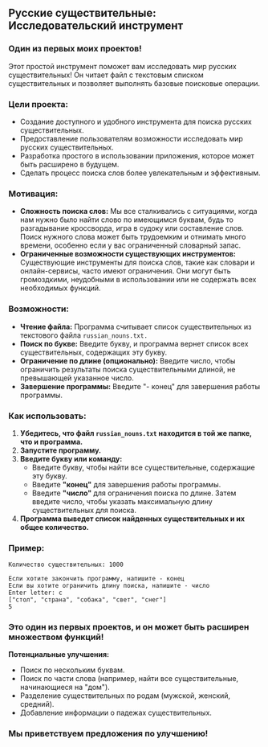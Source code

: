 ## Русские существительные: Исследовательский инструмент

### Один из первых моих проектов!

Этот простой инструмент поможет вам исследовать мир русских существительных! Он читает файл с текстовым списком существительных и позволяет выполнять базовые поисковые операции.

### Цели проекта:

- Создание доступного и удобного инструмента для поиска русских существительных.
- Предоставление пользователям возможности исследовать мир русских существительных.
- Разработка простого в использовании приложения, которое может быть расширено в будущем.
- Сделать процесс поиска слов более увлекательным и эффективным.

### Мотивация:

- **Сложность поиска слов:** Мы все сталкивались с ситуациями, когда нам нужно было найти слово по имеющимся буквам, будь то разгадывание кроссворда, игра в судоку или составление слов. Поиск нужного слова может быть трудоемким и отнимать много времени, особенно если у вас ограниченный словарный запас.
- **Ограниченные возможности существующих инструментов:** Существующие инструменты для поиска слов, такие как словари и онлайн-сервисы, часто имеют ограничения. Они могут быть громоздкими, неудобными в использовании или не содержать всех необходимых функций.

### Возможности:

- **Чтение файла:** Программа считывает список существительных из текстового файла ```russian_nouns.txt.```
- **Поиск по букве:** Введите букву, и программа вернет список всех существительных, содержащих эту букву.
- **Ограничение по длине (опционально):** Введите число, чтобы ограничить результаты поиска существительными длиной, не превышающей указанное число.
- **Завершение программы:** Введите "- конец" для завершения работы программы.

### Как использовать:

1. **Убедитесь, что файл ```russian_nouns.txt``` находится в той же папке, что и программа.**
2. **Запустите программу.**
3. **Введите букву или команду:**
    - Введите букву, чтобы найти все существительные, содержащие эту букву.
    - Введите **"конец"** для завершения работы программы.
    - Введите **"число"** для ограничения поиска по длине. Затем введите число, чтобы указать максимальную длину существительных для поиска.
4. **Программа выведет список найденных существительных и их общее количество.**

### Пример:

```
Количество существительных: 1000

Если хотите закончить программу, напишите - конец
Если вы хотите ограничить длину поиска, напишите - число
Enter letter: с
["стол", "страна", "собака", "свет", "снег"]
5
```

### Это один из первых проектов, и он может быть расширен множеством функций!

**Потенциальные улучшения:**

- Поиск по нескольким буквам.
- Поиск по части слова (например, найти все существительные, начинающиеся на "дом").
- Разделение существительных по родам (мужской, женский, средний).
- Добавление информации о падежах существительных.

### Мы приветствуем предложения по улучшению!